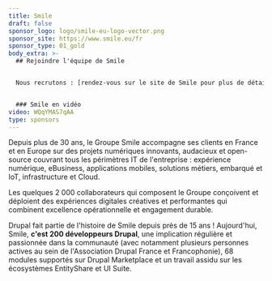 ```yaml
---
title: Smile
draft: false
sponsor_logo: logo/smile-eu-logo-vector.png
sponsor_site: https://www.smile.eu/fr
sponsor_type: 01_gold
body_extra: >-
  ## Rejoindre l'équipe de Smile


  Nous recrutons : [rendez-vous sur le site de Smile pour plus de détails](https://jobs.smile.eu/#jobs).


  ### Smile en vidéo
video: WQqYMAS7qAA
type: sponsors
---
```

Depuis plus de 30 ans, le Groupe Smile accompagne ses clients en France et en Europe sur des projets numériques innovants, audacieux et open-source couvrant tous les périmètres IT de l'entreprise : expérience numérique, eBusiness, applications mobiles, solutions métiers, embarqué et IoT, infrastructure et Cloud. 

Les quelques 2 000 collaborateurs qui composent le Groupe conçoivent et déploient des expériences digitales créatives et performantes qui combinent excellence opérationnelle et engagement durable. 

Drupal fait partie de l'histoire de Smile depuis près de 15 ans ! Aujourd'hui, Smile, **c'est 200 développeurs Drupal**, une implication régulière et passionnée dans la communauté (avec notamment plusieurs personnes actives au sein de l'Association Drupal France et Francophonie), 68 modules supportés sur Drupal Marketplace et un travail assidu sur les écosystèmes EntityShare et UI Suite.

